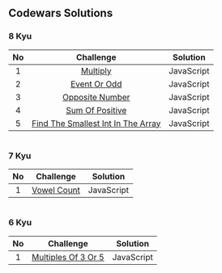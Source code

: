 ## Codewars Solutions
### 8 Kyu
| No | Challenge                       | Solution |
|:--:|:-------------------------------:|:--------:|
| 1 | [Multiply](https://github.com/aldoignatachandra/CODEWARS/blob/master/javascript/8kyu/Multiply.js) | JavaScript |
| 2 | [Event Or Odd](https://github.com/aldoignatachandra/CODEWARS/blob/master/javascript/8kyu/EvenOrOdd.js) | JavaScript |
| 3 | [Opposite Number](https://github.com/aldoignatachandra/CODEWARS/blob/master/javascript/8kyu/OppositeNumber.js) | JavaScript |
| 4 | [Sum Of Positive](https://github.com/aldoignatachandra/CODEWARS/blob/master/javascript/8kyu/PositiveSum.js) | JavaScript |
| 5 | [Find The Smallest Int In The Array](https://github.com/aldoignatachandra/CODEWARS/blob/master/javascript/8kyu/SmallestIntInTheArray.js) | JavaScript |

#
### 7 Kyu
| No | Challenge                       | Solution |
|:--:|:-------------------------------:|:--------:|
| 1 | [Vowel Count](https://github.com/aldoignatachandra/CODEWARS/blob/master/javascript/7kyu/VowelCount.js) | JavaScript |

#
### 6 Kyu
| No | Challenge                       | Solution |
|:--:|:-------------------------------:|:--------:|
| 1 | [Multiples Of 3 Or 5](https://github.com/aldoignatachandra/CODEWARS/blob/master/javascript/6kyu/MultiplesOf3Or5.js) | JavaScript |